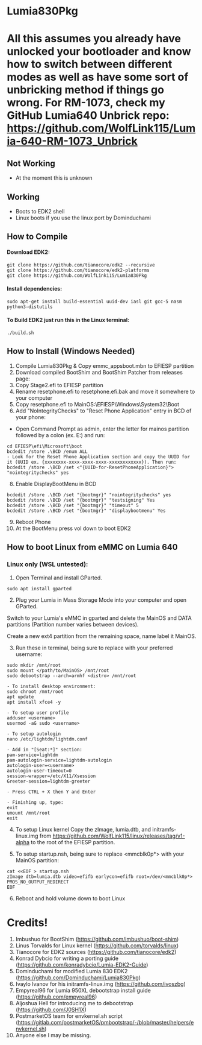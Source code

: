 # Lumia830Pkg

# All this assumes you already have unlocked your bootloader and know how to switch between different modes as well as have some sort of unbricking method if things go wrong. For RM-1073, check my GitHub Lumia640 Unbrick repo: https://github.com/WolfLink115/Lumia-640-RM-1073_Unbrick

## Not Working
- At the moment this is unknown

## Working
- Boots to EDK2 shell
- Linux boots if you use the linux port by Dominduchami

## How to Compile

#### Download EDK2:
```
git clone https://github.com/tianocore/edk2 --recursive
git clone https://github.com/tianocore/edk2-platforms
git clone https://github.com/WolfLink115/Lumia830Pkg
```
#### Install dependencies:
```
sudo apt-get install build-essential uuid-dev iasl git gcc-5 nasm python3-distutils
```

#### To Build EDK2 just run this in the Linux terminal:
```
./build.sh
```
## How to Install (Windows Needed)
1. Compile Lumia830Pkg & Copy emmc_appsboot.mbn to EFIESP partition
2. Download compiled BootShim and BootShim Patcher from releases page: 
3. Copy Stage2.efi to EFIESP partition
4. Rename resetphone.efi to resetphone.efi.bak and move it somewhere to your computer
5. Copy resetphone.efi to MainOS:\EFIESP\Windows\System32\Boot
7. Add "NoIntegrityChecks" to "Reset Phone Application" entry in BCD of your phone:
- Open Command Prompt as admin, enter the letter for mainos partition followed by a colon (ex. E:) and run:
```
cd EFIESP\efi\Microsoft\boot
bcdedit /store .\BCD /enum ALL
- Look for the Reset Phone Application section and copy the UUID for it (UUID ex. {xxxxxxxx-xxxx-xxxx-xxxx-xxxxxxxxxxxx}). Then run:
bcdedit /store .\BCD /set <"{UUID-for-ResetPhoneApplication}"> "nointegritychecks" yes
```
8. Enable DisplayBootMenu in BCD
```
bcdedit /store .\BCD /set "{bootmgr}" "nointegritychecks" yes
bcdedit /store .\BCD /set "{bootmgr}" "testsigning" Yes
bcdedit /store .\BCD /set "{bootmgr}" "timeout" 5
bcdedit /store .\BCD /set "{bootmgr}" "displaybootmenu" Yes
```
9. Reboot Phone
10. At the BootMenu press vol down to boot EDK2


## How to boot Linux from eMMC on Lumia 640
### Linux only (WSL untested):
1. Open Terminal and install GParted.
```
sudo apt install gparted
```
2. Plug your Lumia in Mass Storage Mode into your computer and open GParted.

Switch to your Lumia's eMMC in gparted and delete the MainOS and DATA partitions (Partition number varies between devices).

Create a new ext4 partition from the remaining space, name label it MainOS.

3. Run these in terminal, being sure to replace <username> with your preferred username:
```
sudo mkdir /mnt/root
sudo mount </path/to/MainOS> /mnt/root
sudo debootstrap --arch=armhf <distro> /mnt/root

- To install desktop environment:
sudo chroot /mnt/root
apt update
apt install xfce4 -y

- To setup user profile
adduser <username>
usermod -aG sudo <username>

- To setup autologin
nano /etc/lightdm/lightdm.conf

- Add in "[Seat:*]" section:
pam-service=lightdm
pam-autologin-service=lightdm-autologin
autologin-user=<username>
autologin-user-timeout=0
session-wrapper=/etc/X11/Xsession
Greeter-session=lightdm-greeter

- Press CTRL + X then Y and Enter

- Finishing up, type:
exit
umount /mnt/root
exit
```

4. To setup Linux kernel
Copy the zImage, lumia.dtb, and initramfs-linux.img from https://github.com/WolfLink115/linux/releases/tag/v1-alpha to the root of the EFIESP partition.

5. To setup startup.nsh, being sure to replace <mmcblk0p*> with your MainOS partition:
```
cat <<EOF > startup.nsh
zImage dtb=lumia.dtb video=efifb earlycon=efifb root=/dev/<mmcblk0p*> PMOS_NO_OUTPUT_REDIRECT
EOF
```

6. Reboot and hold volume down to boot Linux

# Credits!
1. Imbushuo for BootShim (https://github.com/imbushuo/boot-shim)
2. Linus Torvalds for Linux kernel (https://github.com/torvalds/linux)
3. Tianocore for EDK2 sources (https://github.com/tianocore/edk2)
4. Konrad Dybcio for writing a porting guide (https://github.com/konradybcio/Lumia-EDK2-Guide)
5. Dominduchami for modified Lumia 830 EDK2 (https://github.com/Dominduchami/Lumia830Pkg)
6. Ivaylo Ivanov for his initramfs-linux.img (https://github.com/ivoszbg)
7. Empyreal96 for Lumia 950XL debootstrap install guide (https://github.com/empyreal96)
8. Aljoshua Hell for introducing me to debootstrap (https://github.com/J0SH1X)
9. PostmarketOS team for envkernel.sh script (https://gitlab.com/postmarketOS/pmbootstrap/-/blob/master/helpers/envkernel.sh)
10. Anyone else I may be missing.
